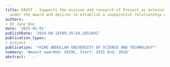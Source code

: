 ```yaml
---
title: KAUST - Supports the mission and research of Project as external participant
  under the Award and desires to establish a cooperative relationship with KAUST
authors:
- Dr Jane Doe
date: '2015-01-01'
publishDate: '2024-08-14T09:35:58.265264Z'
publication_types:
- project
publication: '*KING ABDULLAH UNIVERSITY OF SCIENCE AND TECHNOLOGY*'
summary: 'Amount awarded: XXXX€, Start: 2015 End: 2016'
abstract: ' - '
---
```

